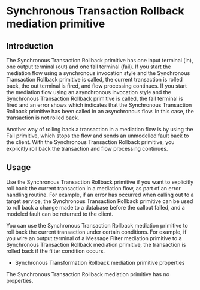 # Synchronous Transaction Rollback mediation primitive

## Introduction

The Synchronous Transaction
Rollback primitive has one input terminal (in),
one output terminal (out) and one fail terminal
(fail).  If you start the mediation flow using
a synchronous invocation style and the  Synchronous Transaction Rollback
primitive is called, the current transaction is rolled back, the out terminal is fired,
and flow processing continues. If you start the mediation flow using
an asynchronous invocation style and the Synchronous Transaction Rollback
primitive is called, the fail terminal is fired
and an error shows which indicates that the Synchronous Transaction
Rollback primitive has been called in an asynchronous flow. In this
case, the transaction is not rolled back.

Another way of rolling
back a transaction in a mediation flow is by using the Fail primitive,
which stops the flow and sends an unmodelled fault back to the client. With the
 Synchronous Transaction Rollback primitive, you explicitly roll back
the transaction and flow processing continues.

## Usage

Use the Synchronous Transaction Rollback
primitive if you want to explicitly roll back the current transaction
in a mediation flow, as part of an error handling routine. For example,
if an error has occurred when calling out to a target service, the
Synchronous Transaction Rollback primitive can be used to roll back
a change made to a database before the callout failed, and a modeled
fault can be returned to the client.

You can
use the Synchronous Transaction Rollback mediation primitive to roll
back the current transaction under certain conditions. For example,
if you wire an output terminal of a Message Filter mediation primitive
to a Synchronous Transaction Rollback mediation primitive, the transaction
is rolled back if the filter condition occurs.

- Synchronous Transformation Rollback mediation primitive properties

The Synchronous Transaction Rollback mediation primitive has no properties.
